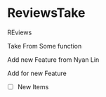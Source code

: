# ReviewsTake
REviews

Take From Some function


Add  new Feature from Nyan Lin

Add for new Feature

- [ ] New Items